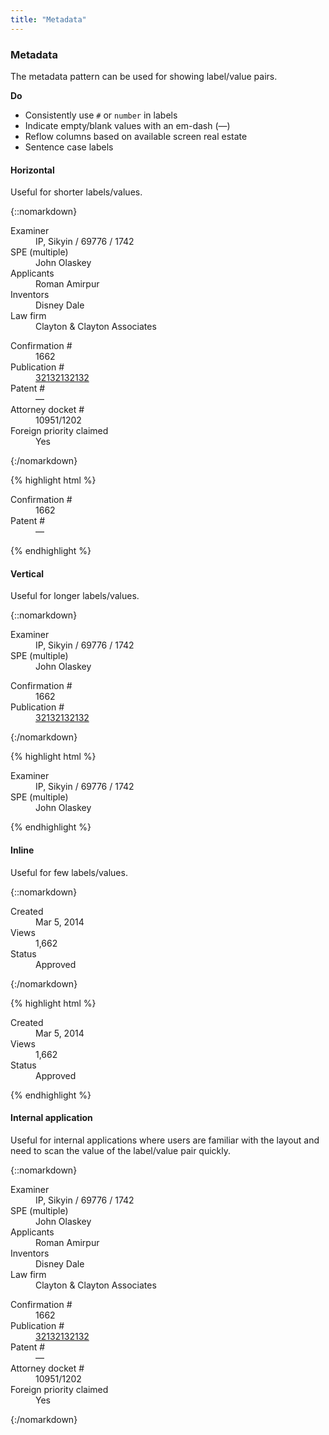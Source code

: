 ```yaml
---
title: "Metadata"
---
```


<div class="pl-pattern">
<h3>Metadata</h3>
The metadata pattern can be used for showing label/value pairs.

__Do__

- Consistently use `#` or `number` in labels
- Indicate empty/blank values with an em-dash (&mdash;)
- Reflow columns based on available screen real estate
- Sentence case labels


#### Horizontal
Useful for shorter labels/values.

{::nomarkdown}
<div class="pl-preview">
<div class="row">
    <div class="col-md-6">
        <dl class="dl-horizontal">
            <dt>Examiner</dt>
            <dd>IP, Sikyin / 69776 / 1742</dd>
            <dt>SPE (multiple)</dt>
            <dd>John Olaskey</dd>
            <dt>Applicants</dt>
            <dd>Roman Amirpur</dd>
            <dt>Inventors</dt>
            <dd>Disney Dale</dd>
            <dt>Law firm</dt>
            <dd>Clayton & Clayton Associates</dd>
        </dl>
    </div>
    <div class="col-md-6">
        <dl class="dl-horizontal">
            <dt>Confirmation #</dt>
            <dd>1662</dd>
            <dt>Publication #</dt>
            <dd><a href="">32132132132 <i class="icon icon-external-link"></i></a></dd>
            <dt>Patent #</dt>
            <dd>&mdash;</dd>
            <dt>Attorney docket #</dt>
            <dd>10951/1202</dd>
            <dt>Foreign priority claimed</dt>
            <dd>Yes</dd>
        </dl>
    </div>
</div>
</div>
{:/nomarkdown}


{% highlight html %}
<dl class="dl-horizontal">
    <dt>Confirmation #</dt>
    <dd>1662</dd>
    <dt>Patent #</dt>
    <dd>&mdash;</dd>
</dl>
{% endhighlight %}

#### Vertical
Useful for longer labels/values.

{::nomarkdown}
<div class="pl-preview">
<div class="row">
    <div class="col-sm-6">
        <dl>
            <dt>Examiner</dt>
            <dd>IP, Sikyin / 69776 / 1742</dd>
            <dt>SPE (multiple)</dt>
            <dd>John Olaskey</dd>
        </dl>
    </div>
    <div class="col-sm-6">
        <dl>
            <dt>Confirmation #</dt>
            <dd>1662</dd>
            <dt>Publication #</dt>
            <dd><a href="">32132132132 <i class="icon icon-external-link"></i></a></dd>
        </dl>
    </div>
</div>
</div>
{:/nomarkdown}

{% highlight html %}
<dl>
    <dt>Examiner</dt>
    <dd>IP, Sikyin / 69776 / 1742</dd>
    <dt>SPE (multiple)</dt>
    <dd>John Olaskey</dd>
</dl>
{% endhighlight %}

#### Inline
Useful for few labels/values.

{::nomarkdown}
<div class="pl-preview">
<div class="row">
    <div class="col-sm-12">
        <dl class="dl-inline">
            <dt>Created</dt>
            <dd>Mar 5, 2014</dd>
            <dt>Views</dt>
            <dd>1,662</dd>
            <dt>Status</dt>
            <dd>Approved</dd>
        </dl>
    </div>
</div>
</div>
{:/nomarkdown}

{% highlight html %}
<dl class="dl-inline">
    <dt>Created</dt>
    <dd>Mar 5, 2014</dd>
    <dt>Views</dt>
    <dd>1,662</dd>
    <dt>Status</dt>
    <dd>Approved</dd>
</dl>
{% endhighlight %}

#### Internal application
Useful for internal applications where users are familiar with the layout and need to scan the value of the label/value pair quickly.

{::nomarkdown}
<div class="pl-preview">
<div class="row">
    <div class="col-md-6">
        <dl class="dl-horizontal internal-app">
            <dt>Examiner</dt>
            <dd>IP, Sikyin / 69776 / 1742</dd>
            <dt>SPE (multiple)</dt>
            <dd>John Olaskey</dd>
            <dt>Applicants</dt>
            <dd>Roman Amirpur</dd>
            <dt>Inventors</dt>
            <dd>Disney Dale</dd>
            <dt>Law firm</dt>
            <dd>Clayton & Clayton Associates</dd>
        </dl>
    </div>
    <div class="col-md-6">
        <dl class="dl-horizontal internal-app">
            <dt>Confirmation #</dt>
            <dd>1662</dd>
            <dt>Publication #</dt>
            <dd><a href="">32132132132 <i class="icon icon-external-link"></i></a></dd>
            <dt>Patent #</dt>
            <dd>&mdash;</dd>
            <dt>Attorney docket #</dt>
            <dd>10951/1202</dd>
            <dt>Foreign priority claimed</dt>
            <dd>Yes</dd>
        </dl>
    </div>
</div>
</div>
{:/nomarkdown}

</div>

